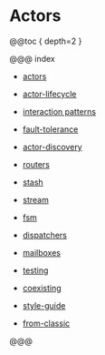 # Actors

@@toc { depth=2 }

@@@ index

* [actors](actors.md)

* [actor-lifecycle](actor-lifecycle.md)
* [interaction patterns](interaction-patterns.md)
* [fault-tolerance](fault-tolerance.md)
* [actor-discovery](actor-discovery.md)
* [routers](routers.md)
* [stash](stash.md)
* [stream](stream.md)
* [fsm](fsm.md)
* [dispatchers](dispatchers.md)
* [mailboxes](mailboxes.md)
* [testing](testing.md)
* [coexisting](coexisting.md)
* [style-guide](style-guide.md)
* [from-classic](from-classic.md)

@@@

